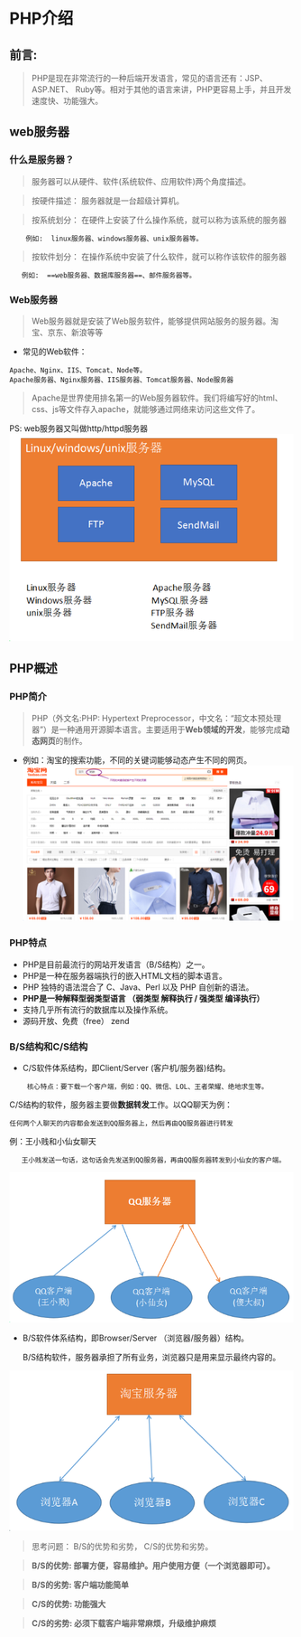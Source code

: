 # PHP介绍

## 前言:

> PHP是现在非常流行的一种后端开发语言，常见的语言还有：JSP、ASP.NET、 Ruby等。相对于其他的语言来讲，PHP更容易上手，并且开发速度快、功能强大。

## web服务器

### 什么是服务器？

 > 服务器可以从硬件、软件(系统软件、应用软件)两个角度描述。

> 按硬件描述： 服务器就是一台超级计算机。

> 按系统划分： 在硬件上安装了什么操作系统，就可以称为该系统的服务器
```
    例如:  linux服务器、windows服务器、unix服务器等。
```
> 按软件划分： 在操作系统中安装了什么软件，就可以称作该软件的服务器
```
   例如:  ==web服务器、数据库服务器==、邮件服务器等。
```
### Web服务器

> Web服务器就是安装了Web服务软件，能够提供网站服务的服务器。淘宝、京东、新浪等等
-   常见的Web软件：
```
Apache、Nginx、IIS、Tomcat、Node等。
Apache服务器、Nginx服务器、IIS服务器、Tomcat服务器、Node服务器
```

> Apache是世界使用排名第一的Web服务器软件。我们将编写好的html、css、js等文件存入apache，就能够通过网络来访问这些文件了。

PS: web服务器又叫做http/httpd服务器
![](../media/1527767382808.png)

## PHP概述

### PHP简介

>   PHP（外文名:PHP: Hypertext Preprocessor，中文名：“超文本预处理器”）是一种通用开源脚本语言。主要适用于**Web领域的开发**，能够完成**动态网页**的制作。

- 例如：淘宝的搜索功能，不同的关键词能够动态产生不同的网页。
![](../media/1533535903794.png)


### PHP特点


- PHP是目前最流行的网站开发语言（B/S结构）之一。
- PHP是一种在服务器端执行的嵌入HTML文档的脚本语言。
- PHP 独特的语法混合了 C、Java、Perl 以及 PHP 自创新的语法。
- **PHP是一种解释型弱类型语言 （弱类型  解释执行 / 强类型  编译执行）**
- 支持几乎所有流行的数据库以及操作系统。
- 源码开放、免费（free）  zend


### B/S结构和C/S结构

- C/S软件体系结构，即Client/Server (客户机/服务器)结构。
  ```
   核心特点：要下载一个客户端，例如：QQ、微信、LOL、王者荣耀、绝地求生等。   
  ```

C/S结构的软件，服务器主要做**数据转发**工作。以QQ聊天为例：
```
任何两个人聊天的内容都会发送到QQ服务器上，然后再由QQ服务器进行转发
```

 例：王小贱和小仙女聊天
 ```
    王小贱发送一句话，这句话会先发送到QQ服务器，再由QQ服务器转发到小仙女的客户端。
 ```
 ![](../media/1525243346757.png)

- B/S软件体系结构，即Browser/Server （浏览器/服务器）结构。

  B/S结构软件，服务器承担了所有业务，浏览器只是用来显示最终内容的。

![](../media/1525243588778.png)


> 思考问题： B/S的优势和劣势， C/S的优势和劣势。

> **B/S的优势: 部署方便，容易维护。用户使用方便（一个浏览器即可）。**

> **B/S的劣势: 客户端功能简单**

> **C/S的优势: 功能强大**

> **C/S的劣势: 必须下载客户端非常麻烦，升级维护麻烦**



    


